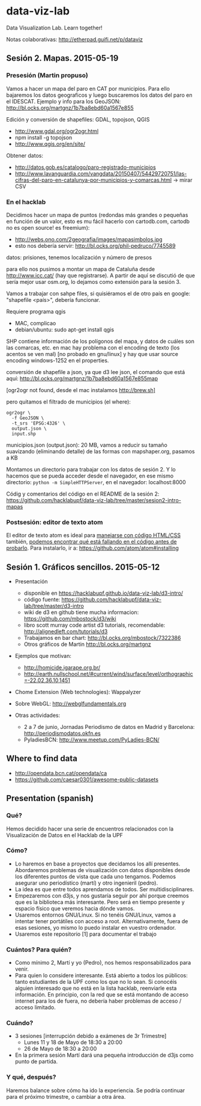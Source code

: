 # data-viz-lab
Data Visualization Lab. Learn together!

Notas colaborativas: http://etherpad.guifi.net/p/dataviz

## Sesión 2. Mapas. 2015-05-19

### Presesión (Martin propuso)

Vamos a hacer un mapa del paro en CAT por municipios. Para ello bajaremos los datos geograficos y luego buscaremos los datos del paro en el IDESCAT. Ejemplo y info para los GeoJSON: http://bl.ocks.org/martgnz/1b7ba8ebd60a1567e855

Edición y conversión de shapefiles: GDAL, topojson, QGIS
- http://www.gdal.org/ogr2ogr.html
- npm install -g topojson
- http://www.qgis.org/en/site/

Obtener datos:
- http://datos.gob.es/catalogo/paro-registrado-municipios
- http://www.lavanguardia.com/vangdata/20150407/54429720751/las-cifras-del-paro-en-catalunya-por-municipios-y-comarcas.html -> mirar CSV


### En el hacklab

Decidimos hacer un mapa de puntos (redondas más grandes o pequeñas en función de un valor, esto es mu fácil hacerlo con cartodb.com, cartodb no es open source! es freemium):
- http://webs.ono.com/2geografia/images/mapasimbolos.jpg
- esto nos debería servir: http://bl.ocks.org/phil-pedruco/7745589

datos: prisiones, tenemos localización y número de presos

para ello nos pusimos a montar un mapa de Cataluña desde http://www.icc.cat/ (hay que registrarse). A partir de aquí se discutió de que sería mejor usar osm.org, lo dejamos como extensión para la sesión 3.

Vamos a trabajar con sahpe files, si quisiéramos el de otro país en google: "shapefile <país>", debería funcionar.

Requiere programa qgis
- MAC, complicao
- debian/ubuntu: sudo apt-get install qgis

SHP contiene información de los polígonos del mapa, y datos de cuáles son las comarcas, etc.
en mac hay problema con el encoding de texto (los acentos se ven mal) [no probado en gnu/linux] y hay que usar source encoding windows-1252 en el properties.

conversión de shapefile a json, ya que d3 lee json, el comando que está aquí: http://bl.ocks.org/martgnz/1b7ba8ebd60a1567e855map

[ogr2ogr not found, desde el mac instalamos http://brew.sh]

pero quitamos el filtrado de municipios (el where):

```
ogr2ogr \
  -f GeoJSON \
  -t_srs 'EPSG:4326' \
  output.json \
  input.shp
```

municipios.json (output.json): 20 MB, vamos a reducir su tamaño suavizando (eliminando detalle) de las formas con mapshaper.org, pasamos a KB

Montamos un directorio para trabajar con los datos de sesión 2. Y lo hacemos que se pueda acceder desde el navegador, en ese mismo directorio: `python -m SimpleHTTPServer`, en el navegador: localhost:8000

Códig y comentarios del código en el README de la sesión 2: https://github.com/hacklabupf/data-viz-lab/tree/master/sesion2-intro-mapas

### Postsesión: editor de texto atom

El editor de texto atom es ideal para [manejarse con código HTML/CSS](http://blog.atom.io/2015/05/15/new-autocomplete.html) 
también, [podemos encontrar qué está fallando en el código antes de probarlo](https://atom.io/packages/linter). Para instalarlo, ir a: https://github.com/atom/atom#installing

## Sesión 1. Gráficos sencillos. 2015-05-12

- Presentación
  - disponible en https://hacklabupf.github.io/data-viz-lab/d3-intro/
  - código fuente: https://github.com/hacklabupf/data-viz-lab/tree/master/d3-intro
  - wiki de d3 en github tiene mucha informacion: https://github.com/mbostock/d3/wiki
  - libro scott murray code artist d3 tutorials, recomendable: http://alignedleft.com/tutorials/d3
  - Trabajamos en bar chart: http://bl.ocks.org/mbostock/7322386
  - Otros gráficos de Martin http://bl.ocks.org/martgnz
- Ejemplos que motivan:
  - http://homicide.igarape.org.br/
  - http://earth.nullschool.net/#current/wind/surface/level/orthographic=-22.02,36.10,1451

- Chome Extension (Web technologies): Wappalyzer
- Sobre WebGL: http://webglfundamentals.org

- Otras actividades:
  - 2 a 7 de junio, Jornadas Periodismo de datos en Madrid y Barcelona: http://periodismodatos.okfn.es
  - PyladiesBCN: http://www.meetup.com/PyLadies-BCN/

## Where to find data
- http://opendata.bcn.cat/opendata/ca
- https://github.com/caesar0301/awesome-public-datasets

## Presentation (spanish)

### Qué?
Hemos decidido hacer una serie de encuentros relacionados con la Visualización de Datos en el Hacklab de la UPF

### Cómo?
- Lo haremos en base a proyectos que decidamos los allí presentes. Abordaremos problemas de visualización con datos disponibles desde los diferentes puntos de vista que cada uno tengamos. Podemos asegurar uno periodístico (martí) y otro ingenieril (pedro).
- La idea es que entre todos aprendamos de todos. Ser multidisciplinares.
- Empezaremos con d3js, y nos gustaría seguir por ahí porque creemos que es la biblioteca más interesante. Pero será en tiempo presente y espacio físico que veremos hacia dónde vamos.
- Usaremos entornos GNU/Linux. Si no tenéis GNU/Linux, vamos a intentar tener portátiles con acceso a root. Alternativamente, fuera de esas sesiones, yo mismo lo puedo instalar en vuestro ordenador.
- Usaremos este repositorio [1] para documentar el trabajo

### Cuántos? Para quién?
- Como mínimo 2, Martí y yo (Pedro), nos hemos responsabilizados para venir.
- Para quien lo considere interesante. Está abierto a todos los públicos: tanto estudiantes de la UPF como los que no lo sean. Si conocéis alguien interesado que no está en la lista hacklab, reenviarle esta información. En principio, con la red que se está montando de acceso internet para los de fuera, no debería haber problemas de acceso / acceso limitado.

### Cuándo?
- 3 sesiones [interrupción debido a exámenes de 3r Trimestre]
  - Lunes 11 y 18 de Mayo de 18:30 a 20:00
  - 26 de Mayo de 18:30 a 20:00
- En la primera sesión Martí dará una pequeña introducción de d3js como punto de partida.

### Y qué, después?
Haremos balance sobre cómo ha ido la experiencia. Se podría continuar para el próximo trimestre, o cambiar a otra área.
